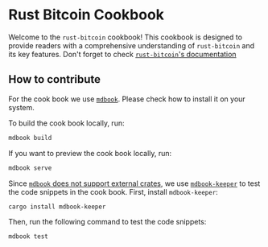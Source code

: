 # Rust Bitcoin Cookbook

Welcome to the `rust-bitcoin` cookbook!
This cookbook is designed to provide readers with a
comprehensive understanding of `rust-bitcoin` and its key features.
Don't forget to check [`rust-bitcoin`'s documentation](https://docs.rs/bitcoin)

## How to contribute

For the cook book we use [`mdbook`](https://rust-lang.github.io/mdBook).
Please check how to install it on your system.

To build the cook book locally, run:

```bash
mdbook build
```

If you want to preview the cook book locally, run:

```bash
mdbook serve
```

Since [`mdbook` does not support external crates](https://github.com/rust-lang/mdBook/issues/706),
we use [`mdbook-keeper`](https://github.com/tfpk/mdbook-keeper/)
to test the code snippets in the cook book.
First, install `mdbook-keeper`:

```bash
cargo install mdbook-keeper
```

Then, run the following command to test the code snippets:

```bash
mdbook test
```
